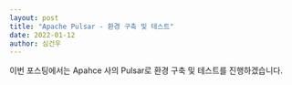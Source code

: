 ```yaml
---
layout: post
title: "Apache Pulsar - 환경 구축 및 테스트"
date: 2022-01-12
author: 심건우
---
```


이번 포스팅에서는 Apahce 사의 Pulsar로 환경 구축 및 테스트를 진행하겠습니다.
